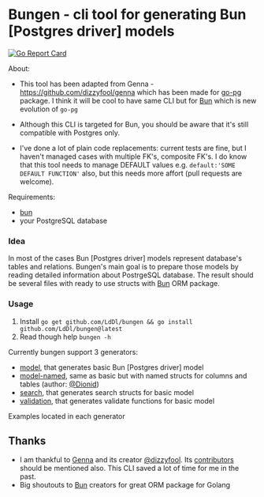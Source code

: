 # Bungen - cli tool for generating Bun [Postgres driver] models

[![Go Report Card](https://goreportcard.com/badge/github.com/LdDl/bungen)](https://goreportcard.com/report/github.com/LdDl/bungen)

About:
* This tool has been adapted from Genna - https://github.com/dizzyfool/genna which has been made for [go-pg](https://github.com/go-pg/pg#postgresql-client-and-orm-for-golang) package. I think it will be cool to have same CLI but for [Bun](https://github.com/uptrace/bun#sql-first-golang-orm-for-postgresql-mysql-mssql-and-sqlite) which is new evolution of `go-pg`

* Although this CLI is targeted for Bun, you should be aware that it's still compatible with Postgres only.

* I've done a lot of plain code replacements: current tests are fine, but I haven't managed cases with multiple FK's, composite FK's. I do know that this tool needs to manage DEFAULT values e.g. `default:'SOME DEFAULT FUNCTION'` also, but this needs more affort (pull requests are welcome).

Requirements:
- [bun](https://github.com/uptrace/bun)
- your PostgreSQL database

### Idea

In most of the cases Bun [Postgres driver] models represent database's tables and relations. Bungen's main goal is to prepare those models by reading detailed information about PostrgeSQL database. The result should be several files with ready to use structs with [Bun](https://github.com/uptrace/bun) ORM package.

### Usage

1. Install `go get github.com/LdDl/bungen && go install github.com/LdDl/bungen@latest`
1. Read though help `bungen -h`

Currently bungen support 3 generators:
- [model](generators/model/README.md), that generates basic Bun [Postgres driver] model
- [model-named](generators/named/README.md), same as basic but with named structs for columns and tables (author: [@Dionid](https://github.com/Dionid))
- [search](generators/search/README.md), that generates search structs for basic model
- [validation](generators/validate/README.md), that generates validate functions for basic model

Examples located in each generator
 
## Thanks
- I am thankful to [Genna](https://github.com/dizzyfool/genna#genna---cli-tool-for-generating-go-pg-models) and its creator [@dizzyfool](https://github.com/dizzyfool). Its [contributors](https://github.com/dizzyfool/genna/graphs/contributors) should be mentioned also. This CLI saved a lot of time for me in the past.
- Big shoutouts to [Bun](https://github.com/uptrace/bun#sql-first-golang-orm-for-postgresql-mysql-mssql-and-sqlite) creators for great ORM package for Golang
